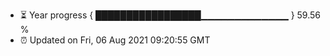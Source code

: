 - ⏳ Year progress { █████████████████▁▁▁▁▁▁▁▁▁▁▁▁▁ } 59.56 %
- ⏰ Updated on Fri, 06 Aug 2021 09:20:55 GMT

